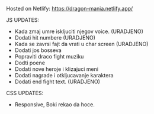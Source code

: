 Hosted on Netlify: https://dragon-mania.netlify.app/

JS UPDATES:

- Kada zmaj umre iskljuciti njegov voice. (URADJENO)
- Dodati hit numbere (URADJENO)
- Kada se zavrsi fajt da vrati u char screen (URADJENO)
- Dodati jos bosseva
- Popraviti draco fight muziku
- Dodti poene
- Dodati nove heroje i klizajuci meni
- Dodati nagrade i otkljucavanje karaktera
- Dodati end fight text. (URADJENO)

CSS UPDATES:

- Responsive, Boki rekao da hoce.
